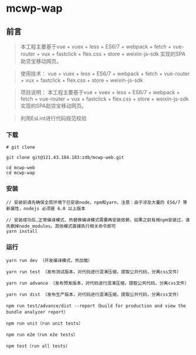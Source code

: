 # mcwp-wap

## 前言
>  本工程主要基于vue + vuex + less + ES6/7 + webpack + fetch + vue-router + vux + fastclick + flex.css + store + weixin-js-sdk 实现的SPA助贷宝移动网页。

>  使用技术： vue + vuex + less + ES6/7 + webpack + fetch + vue-router + vux + fastclick + flex.css + store + weixin-js-sdk

>  项目说明： 本工程主要基于vue + vuex + less + ES6/7 + webpack + fetch + vue-router + vux + fastclick + flex.css + store + weixin-js-sdk 实现的SPA助贷宝移动网页。

> 利用EsLint进行代码规范校验


### 下载

```
# git clone

git clone git@121.43.184.183:zdb/mcwp-web.git

cd mcwp-web
cd mcwp-wap
```

### 安装
```bush
// 安装前请先确保全局环境下已安装node、npm和yarn，注意：由于涉及大量的 ES6/7 等新属性，nodejs 必须是 6.0 以上版本

// 安装成功后,正常编译模式、热替换编译模式需要再安装依赖，如果之前有用npm安装过，请先删掉node_modules，其他模式直接执行相关命令即可
yarn install
```

### 运行
```bush
yarn run dev （开发编译模式，热加载）

yarn run test （发布测试版本，对代码进行混淆压缩，提取公共代码，分离css文件）

yarn run advance （发布预发版本，对代码进行混淆压缩，提取公共代码，分离css文件）

yarn run dist （发布生产版本，对代码进行混淆压缩，提取公共代码，分离css文件）

npm run test/advance/dist --report（build for production and view the bundle analyzer report）

npm run unit（run unit tests）

npm run e2e（run e2e tests）

npm test（run all tests）
```


